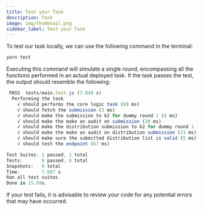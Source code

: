 ```yaml
---
title: Test your Task
description: Task
image: img/thumbnail.png
sidebar_label: Test your Task
---
```


To test our task locally, we can use the following command in the terminal:

```bash
yarn test
```

Executing this command will simulate a single round, encompassing all the functions performed in an actual deployed task. If the task passes the test, the output should resemble the following:

```js
 PASS  tests/main.test.js (7.049 s)
  Performing the task
    √ should performs the core logic task (89 ms)
    √ should fetch the submission (3 ms)
    √ should make the submission to k2 for dummy round 1 (8 ms)
    √ should make the make an audit on submission (20 ms)
    √ should make the distribution submission to k2 for dummy round 1 (33 ms)
    √ should make the make an audit on distribution submission (21 ms)
    √ should make sure the submitted distribution list is valid (5 ms)
    √ should test the endpoint (67 ms)

Test Suites: 1 passed, 1 total
Tests:       8 passed, 8 total
Snapshots:   0 total
Time:        7.667 s
Ran all test suites.
Done in 15.69s.
```

If your test fails, it is advisable to review your code for any potential errors that may have occurred.
